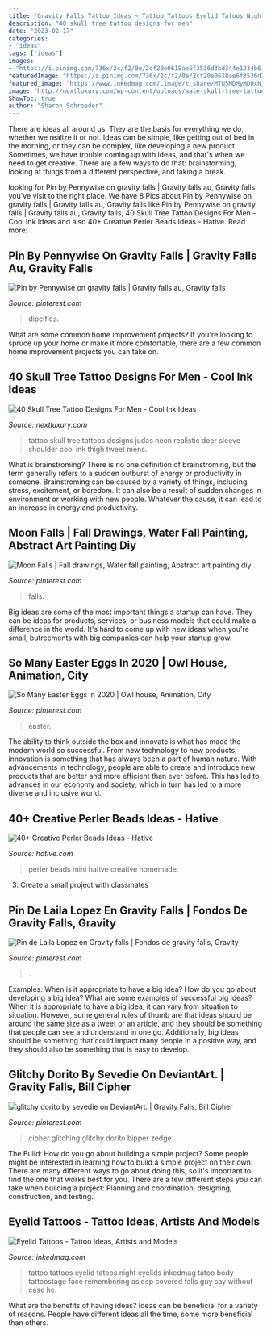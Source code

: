 ```yaml
---
title: "Gravity Falls Tattoo Ideas ~ Tattoo Tattoos Eyelid Tatoos Night Eyelids Inkedmag Tatoo Body Tattoostage Face Remembering Asleep Covered Falls Guy Say Without Case He"
description: "40 skull tree tattoo designs for men"
date: "2023-02-17"
categories:
- "ideas"
tags: ["ideas"]
images:
- "https://i.pinimg.com/736x/2c/f2/0e/2cf20e0618ae6f3536d3bd344e1234b6--help-me-sketches.jpg"
featuredImage: "https://i.pinimg.com/736x/2c/f2/0e/2cf20e0618ae6f3536d3bd344e1234b6--help-me-sketches.jpg"
featured_image: "https://www.inkedmag.com/.image/t_share/MTU5MDMyMDUxNjExMDg0NDM3/goodnight.jpg"
image: "http://nextluxury.com/wp-content/uploads/male-skull-tree-tattoo-ideas.jpg"
ShowToc: true
author: "Sharon Schroeder"
---
```



There are ideas all around us. They are the basis for everything we do, whether we realize it or not. Ideas can be simple, like getting out of bed in the morning, or they can be complex, like developing a new product. Sometimes, we have trouble coming up with ideas, and that's when we need to get creative. There are a few ways to do that: brainstorming, looking at things from a different perspective, and taking a break.

	

		
looking for Pin by Pennywise on gravity falls | Gravity falls au, Gravity falls you've visit to the right place. We have 8 Pics about Pin by Pennywise on gravity falls | Gravity falls au, Gravity falls like Pin by Pennywise on gravity falls | Gravity falls au, Gravity falls, 40 Skull Tree Tattoo Designs For Men - Cool Ink Ideas and also 40+ Creative Perler Beads Ideas - Hative. Read more:
		
    
## Pin By Pennywise On Gravity Falls | Gravity Falls Au, Gravity Falls

<img loading=lazy src="https://i.pinimg.com/736x/7c/23/a2/7c23a2e821e71ea893f06ac34eb3abdb.jpg" onerror="this.onerror=null;this.src='https://tse4.mm.bing.net/th?id=OIP.FLhGdytIA8Qkk4OOtIRc1QHaJ5&amp;pid=15.1';" alt="Pin by Pennywise on gravity falls | Gravity falls au, Gravity falls">

_Source: pinterest.com_

>dipcifica. 

	

What are some common home improvement projects?
If you're looking to spruce up your home or make it more comfortable, there are a few common home improvement projects you can take on.

    
## 40 Skull Tree Tattoo Designs For Men - Cool Ink Ideas

<img loading=lazy src="http://nextluxury.com/wp-content/uploads/male-skull-tree-tattoo-ideas.jpg" onerror="this.onerror=null;this.src='https://tse3.mm.bing.net/th?id=OIP.Nhx-cz7nRt54W8l8r7tO9wAAAA&amp;pid=15.1';" alt="40 Skull Tree Tattoo Designs For Men - Cool Ink Ideas">

_Source: nextluxury.com_

>tattoo skull tree tattoos designs judas neon realistic deer sleeve shoulder cool ink thigh tweet mens. 

	

What is brainstroming?
There is no one definition of brainstroming, but the term generally refers to a sudden outburst of energy or productivity in someone. Brainstroming can be caused by a variety of things, including stress, excitement, or boredom. It can also be a result of sudden changes in environment or working with new people. Whatever the cause, it can lead to an increase in energy and productivity.

    
## Moon Falls | Fall Drawings, Water Fall Painting, Abstract Art Painting Diy

<img loading=lazy src="https://i.pinimg.com/736x/fc/b6/47/fcb64718640715da9016e6a4b7e3bdd3--painting-parties-shirt-ideas.jpg" onerror="this.onerror=null;this.src='https://tse3.mm.bing.net/th?id=OIP.JQhTWl9ejP1sjMedhsFS-AHaJV&amp;pid=15.1';" alt="Moon Falls | Fall drawings, Water fall painting, Abstract art painting diy">

_Source: pinterest.com_

>falls. 

	

Big ideas are some of the most important things a startup can have. They can be ideas for products, services, or business models that could make a difference in the world. It's hard to come up with new ideas when you're small, butreements with big companies can help your startup grow.

    
## So Many Easter Eggs In 2020 | Owl House, Animation, City

<img loading=lazy src="https://i.pinimg.com/736x/a3/68/cb/a368cb3feb4e15409852c03d11ba55ed.jpg" onerror="this.onerror=null;this.src='https://tse3.mm.bing.net/th?id=OIP.6IAbZsFAJIHQSvOmm2znowHaEK&amp;pid=15.1';" alt="So Many Easter Eggs in 2020 | Owl house, Animation, City">

_Source: pinterest.com_

>easter. 

	

The ability to think outside the box and innovate is what has made the modern world so successful. From new technology to new products, innovation is something that has always been a part of human nature. With advancements in technology, people are able to create and introduce new products that are better and more efficient than ever before. This has led to advances in our economy and society, which in turn has led to a more diverse and inclusive world.

    
## 40+ Creative Perler Beads Ideas - Hative

<img loading=lazy src="https://hative.com/wp-content/uploads/2014/04/perler-beads-ideas/33-homemade-mini-book.jpg" onerror="this.onerror=null;this.src='https://tse2.mm.bing.net/th?id=OIP.1SJJE4KVzgzOvvGITvQN1gHaE9&amp;pid=15.1';" alt="40+ Creative Perler Beads Ideas - Hative">

_Source: hative.com_

>perler beads mini hative creative homemade. 

	

3. Create a small project with classmates

    
## Pin De Laila Lopez En Gravity Falls | Fondos De Gravity Falls, Gravity

<img loading=lazy src="https://i.pinimg.com/736x/4d/6d/13/4d6d13128036fad54c16386792a48bdf.jpg" onerror="this.onerror=null;this.src='https://tse4.mm.bing.net/th?id=OIP.TmZ_pYdksmlrXWvCdppSqAHaLc&amp;pid=15.1';" alt="Pin de Laila Lopez en Gravity falls | Fondos de gravity falls, Gravity">

_Source: pinterest.com_

>. 

	

Examples: When is it appropriate to have a big idea? How do you go about developing a big idea? What are some examples of successful big ideas?
When it is appropriate to have a big idea, it can vary from situation to situation. However, some general rules of thumb are that ideas should be around the same size as a tweet or an article, and they should be something that people can see and understand in one go. Additionally, big ideas should be something that could impact many people in a positive way, and they should also be something that is easy to develop.

    
## Glitchy Dorito By Sevedie On DeviantArt. | Gravity Falls, Bill Cipher

<img loading=lazy src="https://i.pinimg.com/736x/2c/f2/0e/2cf20e0618ae6f3536d3bd344e1234b6--help-me-sketches.jpg" onerror="this.onerror=null;this.src='https://tse2.mm.bing.net/th?id=OIP.2UIIhcV-bAcjvK0kXnqxsAHaNK&amp;pid=15.1';" alt="glitchy dorito by sevedie on DeviantArt. | Gravity Falls, Bill Cipher">

_Source: pinterest.com_

>cipher glitching glitchy dorito bipper zedge. 

	

The Build: How do you go about building a simple project?
Some people might be interested in learning how to build a simple project on their own. There are many different ways to go about doing this, so it's important to find the one that works best for you. There are a few different steps you can take when building a project: Planning and coordination, designing, construction, and testing.

    
## Eyelid Tattoos - Tattoo Ideas, Artists And Models

<img loading=lazy src="https://www.inkedmag.com/.image/t_share/MTU5MDMyMDUxNjExMDg0NDM3/goodnight.jpg" onerror="this.onerror=null;this.src='https://tse4.mm.bing.net/th?id=OIP.zHBEY2-Phod6Cffz5Cu26AHaHa&amp;pid=15.1';" alt="Eyelid Tattoos - Tattoo Ideas, Artists and Models">

_Source: inkedmag.com_

>tattoo tattoos eyelid tatoos night eyelids inkedmag tatoo body tattoostage face remembering asleep covered falls guy say without case he. 

	

What are the benefits of having ideas?
Ideas can be beneficial for a variety of reasons. People have different ideas all the time, some more beneficial than others.

